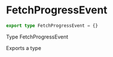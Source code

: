 # FetchProgressEvent

```ts
export type FetchProgressEvent = {}
```

Type FetchProgressEvent

Exports a type
